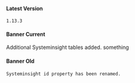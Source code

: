 #### Latest Version

```
1.13.3
```

#### Banner Current

Additional Systeminsight tables added.
something


#### Banner Old

```
Systeminsight id property has been renamed.
```
